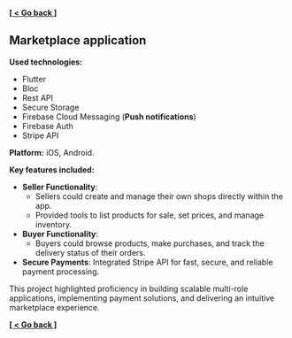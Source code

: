 
**[[ < Go back ]](README.md)**

## Marketplace application

**Used technologies:**
- Flutter
- Bloc
- Rest API
- Secure Storage
- Firebase Cloud Messaging  (**Push notifications**)
- Firebase Auth
- Stripe API

**Platform:** iOS, Android.

**Key features included:**

-   **Seller Functionality**:
    -   Sellers could create and manage their own shops directly within the app.
    -   Provided tools to list products for sale, set prices, and manage inventory.
-   **Buyer Functionality**:
    -   Buyers could browse products, make purchases, and track the delivery status of their orders.
-   **Secure Payments**: Integrated Stripe API for fast, secure, and reliable payment processing.

This project highlighted proficiency in building scalable multi-role applications, implementing payment solutions, and delivering an intuitive marketplace experience.

**[[ < Go back ]](README.md)**